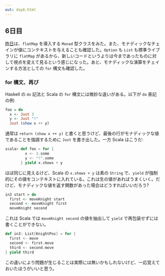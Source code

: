 ```yaml
---
out: day6.html
---
```


  [day5]: http://eed3si9n.com/ja/learning-scalaz-day5

6日目
----

[昨日][day5]は、`flatMap` を導入する `Monad` 型クラスをみた。また、モナディックなチェインが値にコンテキストを与えることも確認した。`Option` も `List` も標準ライブラリに `flatMap` があるから、新しいコードというよりは今まであったものに対して視点を変えて見るという感じになった。あと、モナディックな演算をチェインする方法としての `for` 構文も確認した。

### for 構文、再び

Haskell の `do` 記法と Scala の `for` 構文には微妙な違いがある。以下が `do` 表記の例:

```haskell
foo = do
  x <- Just 3
  y <- Just "!"
  Just (show x ++ y)
```

通常は `return (show x ++ y)` と書くと思うけど、最後の行がモナディックな値であることを強調するために `Just` を書き出した。一方 Scala はこうだ:

```scala
scala> def foo = for {
         x <- 3.some
         y <- "!".some
       } yield x.shows + y
```

ほぼ同じに見えるけど、Scala の `x.shows + y` は素の `String` で、`yield` が強制的にその値をコンテキストに入れている。これは生の値があればうまくいく。だけど、モナディックな値を返す関数があった場合はどうすればいいだろう?

```haskell
in3 start = do
  first <- moveKnight start
  second <- moveKnight first
  moveKnight second
```

これは Scala では `moveKnight second` の値を抽出して `yield` で再包装せずには書くことができない。

```scala
def in3: List[KnightPos] = for {
  first <- move
  second <- first.move
  third <- second.move
} yield third
```

この違いにより問題が生じることは実際には無いかもしれないけど、一応覚えておいたほうがいいと思う。
